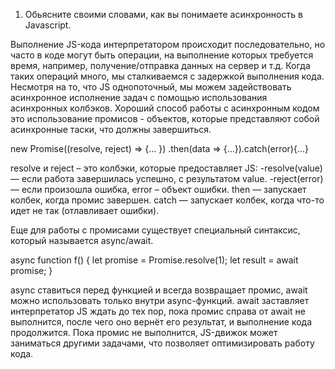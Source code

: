 1. Обьясните своими словами, как вы понимаете асинхронность
   в Javascript.
   
Выполнение JS-кода интерпретатором происходит последовательно,
но часто в коде могут быть операции, на выполнение которых требуется
время, например, получение/отправка данных на сервер и т.д.
Когда таких операций много, мы сталкиваемся с задержкой 
выполнения кода.
Несмотря на то, что JS однопоточный, мы можем задействовать асинхронное
исполнение задач с помощью использования асинхронных колбэков.
Хороший способ работы с асинхронным кодом это использование промисов -
объектов, которые представляют собой асинхронные таски, что должны завершиться.


new Promise((resolve, reject) => {... })
   .then(data => {...}).catch(error){...}

resolve и reject – это колбэки, которые предоставляет JS:
   -resolve(value) — если работа завершилась успешно, с результатом value.
   -reject(error) — если произошла ошибка, error – объект ошибки.
then — запускает колбек, когда промис завершен.
catch — запускает колбек, когда что-то идет не так (отлавливает ошибки).


Еще для работы с промисами существует специальный синтаксис, который 
называется async/await.


   async function f() {
   let promise = Promise.resolve(1);
   let result = await promise;
   }


аsync ставиться перед функцией и всегда возвращает промис,
await можно использовать только внутри async-функций. await заставляет интерпретатор
JS ждать до тех пор, пока промис справа от await не выполнится, после чего
оно вернёт его результат, и выполнение кода продолжится. Пока промис не выполнится,
JS-движок может заниматься другими задачами, что позволяет оптимизировать работу
кода.

